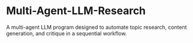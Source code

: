 # Multi-Agent-LLM-Research
 A multi-agent LLM program designed to automate topic research, content generation, and critique in a sequential workflow.
